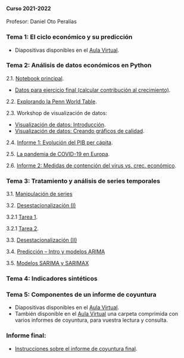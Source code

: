 #### Curso 2021-2022

Profesor: Daniel Oto Peralías

### Tema 1: El ciclo económico y su predicción

* Diapositivas disponibles en el [Aula Virtual](https://campusvirtual.upo.es/).

### Tema 2: Análisis de datos económicos en Python

2.1. [Notebook principal](https://github.com/otoperalias/Coyuntura/blob/main/clases/Tema2_I.ipynb).
* [Datos para ejercicio final (calcular contribución al crecimiento)](https://github.com/otoperalias/Coyuntura/blob/main/clases/datos/tabcntr.xlsx).

2.2. [Explorando la Penn World Table](https://github.com/otoperalias/Coyuntura/blob/main/clases/Tema2_ExplorandoPWT.ipynb).

2.3. Workshop de visualización de datos:
* [Visualización de datos: Introducción](https://otoperalias.github.io/Coyuntura/clases/Tema2_Visualizacion1).
* [Visualización de datos: Creando gráficos de calidad](https://github.com/otoperalias/Coyuntura/blob/main/clases/Tema2_Visualizacion.ipynb).

2.4. [Informe 1: Evolución del PIB per cápita](https://otoperalias.github.io/Coyuntura/clases/Tema2_Informe1).

2.5. [La pandemia de COVID-19 en Europa](https://github.com/otoperalias/Coyuntura/blob/main/clases/Tema2_Pandemia_COVID19_Europa.ipynb).

2.6. [Informe 2: Medidas de contención del virus vs. crec. económico](https://otoperalias.github.io/Coyuntura/clases/Tema2_Informe2).

### Tema 3: Tratamiento y análisis de series temporales

3.1. [Manipulación de series](https://github.com/otoperalias/Coyuntura/blob/main/clases/Tema3_I.ipynb)

3.2. [Desestacionalización (I)](https://github.com/otoperalias/Coyuntura/blob/main/clases/Tema3_II.ipynb)

3.2.1 [Tarea 1](https://otoperalias.github.io/Coyuntura/clases/Tema3_Tarea1).
  
3.2.1 [Tarea 2](https://otoperalias.github.io/Coyuntura/clases/Tema3_Tarea2).

3.3. [Desestacionalización (II)](https://github.com/otoperalias/Coyuntura/blob/main/clases/Tema3_III.ipynb)

3.4. [Predicción – Intro y modelos ARIMA](https://github.com/otoperalias/Coyuntura/blob/main/clases/Tema3_IV.ipynb)

3.5. [Modelos SARIMA y SARIMAX](https://github.com/otoperalias/Coyuntura/blob/main/clases/Tema3_IV.ipynb)

### Tema 4: Indicadores sintéticos

### Tema 5: Componentes de un informe de coyuntura

* Diapositivas disponibles en el [Aula Virtual](https://campusvirtual.upo.es/).
* También disponible en el [Aula Virtual](https://campusvirtual.upo.es/) una carpeta comprimida con varios informes de coyuntura, para vuestra lectura y consulta.

### Informe final:
* [Instrucciones sobre el informe de coyuntura final](https://otoperalias.github.io/Coyuntura/clases/informe_final).
